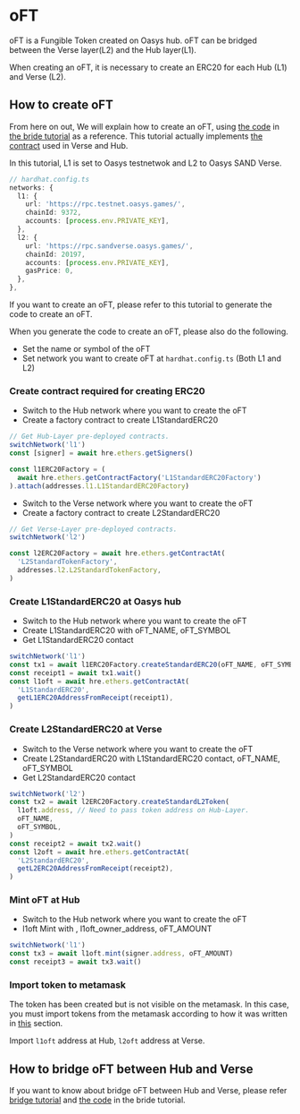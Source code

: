 # oFT
oFT is a Fungible Token created on Oasys hub.
oFT can be bridged between the Verse layer(L2) and the Hub layer(L1).

When creating an oFT, it is necessary to create an ERC20 for each Hub (L1) and Verse (L2).

## How to create oFT
From here on out, We will explain how to create an oFT, using [the code](https://github.com/oasysgames/l1-l2-bridge-tutorial/blob/main/scripts/bridge-oft.ts) in [the bride tutorial](https://github.com/oasysgames/l1-l2-bridge-tutorial) as a reference.
This tutorial actually implements [the contract](https://github.com/oasysgames/oasys-optimism/tree/develop/packages/contracts) used in Verse and Hub.

In this tutorial, L1 is set to Oasys testnetwok and L2 to Oasys SAND Verse.
```typescript
// hardhat.config.ts
networks: {
  l1: {
    url: 'https://rpc.testnet.oasys.games/',
    chainId: 9372,
    accounts: [process.env.PRIVATE_KEY],
  },
  l2: {
    url: 'https://rpc.sandverse.oasys.games/',
    chainId: 20197,
    accounts: [process.env.PRIVATE_KEY],
    gasPrice: 0,
  },
},
```

If you want to create an oFT, please refer to this tutorial to generate the code to create an oFT.

When you  generate the code to create an oFT, please also do the following.
* Set the name or symbol of the oFT
* Set network you want to create oFT at `hardhat.config.ts` (Both L1 and L2)


### Create contract required for creating ERC20
* Switch to the Hub network where you want to create the oFT
* Create a factory contract to create L1StandardERC20

```typescript
// Get Hub-Layer pre-deployed contracts.
switchNetwork('l1')
const [signer] = await hre.ethers.getSigners()

const l1ERC20Factory = (
  await hre.ethers.getContractFactory('L1StandardERC20Factory')
).attach(addresses.l1.L1StandardERC20Factory)
```

* Switch to the Verse network where you want to create the oFT
* Create a factory contract to create L2StandardERC20

```typescript
// Get Verse-Layer pre-deployed contracts.
switchNetwork('l2')

const l2ERC20Factory = await hre.ethers.getContractAt(
  'L2StandardTokenFactory',
  addresses.l2.L2StandardTokenFactory,
)
```

### Create L1StandardERC20 at Oasys hub
* Switch to the Hub network where you want to create the oFT
* Create L1StandardERC20 with oFT_NAME, oFT_SYMBOL
* Get L1StandardERC20 contact

```typescript
switchNetwork('l1')
const tx1 = await l1ERC20Factory.createStandardERC20(oFT_NAME, oFT_SYMBOL)
const receipt1 = await tx1.wait()
const l1oft = await hre.ethers.getContractAt(
  'L1StandardERC20',
  getL1ERC20AddressFromReceipt(receipt1),
)
```

### Create L2StandardERC20 at Verse
* Switch to the Verse network where you want to create the oFT
* Create L2StandardERC20 with L1StandardERC20 contact, oFT_NAME, oFT_SYMBOL
* Get L2StandardERC20 contact

```typescript
switchNetwork('l2')
const tx2 = await l2ERC20Factory.createStandardL2Token(
  l1oft.address, // Need to pass token address on Hub-Layer.
  oFT_NAME,
  oFT_SYMBOL,
)
const receipt2 = await tx2.wait()
const l2oft = await hre.ethers.getContractAt(
  'L2StandardERC20',
  getL2ERC20AddressFromReceipt(receipt2),
)
```

### Mint oFT at Hub
* Switch to the Hub network where you want to create the oFT
* l1oft Mint with , l1oft_owner_address, oFT_AMOUNT

```typescript
switchNetwork('l1')
const tx3 = await l1oft.mint(signer.address, oFT_AMOUNT)
const receipt3 = await tx3.wait()
```

### Import token to metamask
The token has been created but is not visible on the metamask. In this case, you must import tokens from the metamask according to how it was written in [this](/docs/verse-developer/handle-token/1-1-vft#import-token-to-metamask) section.

Import `l1oft` address at Hub, `l2oft` address at Verse.

## How to bridge oFT between Hub and Verse
If you want to know about bridge oFT between Hub and Verse, please refer [bridge tutorial](/docs/verse-developer/bridge/hub-verse) and [the code](https://github.com/oasysgames/l1-l2-bridge-tutorial/blob/main/scripts/bridge-oft.ts) in the bride tutorial.

